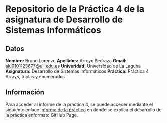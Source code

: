 # Repositorio de la Práctica 4 de la asignatura de Desarrollo de Sistemas Informáticos
## Datos
  **Nombre:** Bruno Lorenzo
  **Apellidos:** Arroyo Pedraza
  **Gmail:** alu0101123677@ull.edu.es
  **Univeridad:** Universidad de La Laguna
  **Asignatura:** Desarrollo de Sistemas Informáticos
  **Práctica:** Práctica 4 Arrays, tuplas y enumerados

## Información
Para acceder al informe de la práctica 4, se puede acceder mediante el siguiente enlace [Informe de la práctica]() en donde se explica el desarrollo de la práctica enformato GitHub Page.
